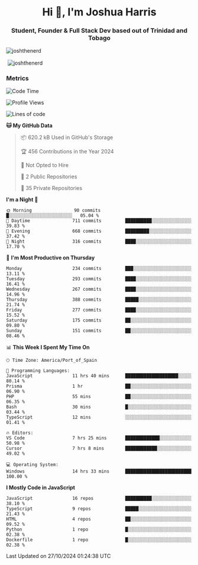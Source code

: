 <h1 align="center">Hi 👋, I'm Joshua Harris</h1>
<h3 align="center">Student, Founder & Full Stack Dev based out of Trinidad and Tobago</h3>

<p align="left"> <img src="https://komarev.com/ghpvc/?username=JoshTheDeveloperr" alt="joshthenerd" /> </p>

<p>&nbsp;<img align="center" src="https://github-readme-stats.vercel.app/api?username=JoshTheDeveloperr&show_icons=true&count_private=true" alt="joshthenerd" /></p>

### Metrics

<!--START_SECTION:waka-->
![Code Time](http://img.shields.io/badge/Code%20Time-999%20hrs%2043%20mins-blue)

![Profile Views](http://img.shields.io/badge/Profile%20Views-0-blue)

![Lines of code](https://img.shields.io/badge/From%20Hello%20World%20I%27ve%20Written-3.6%20million%20lines%20of%20code-blue)

**🐱 My GitHub Data** 

> 📦 620.2 kB Used in GitHub's Storage 
 > 
> 🏆 456 Contributions in the Year 2024
 > 
> 🚫 Not Opted to Hire
 > 
> 📜 2 Public Repositories 
 > 
> 🔑 35 Private Repositories 
 > 
**I'm a Night 🦉** 

```text
🌞 Morning                90 commits          █░░░░░░░░░░░░░░░░░░░░░░░░   05.04 % 
🌆 Daytime                711 commits         ██████████░░░░░░░░░░░░░░░   39.83 % 
🌃 Evening                668 commits         █████████░░░░░░░░░░░░░░░░   37.42 % 
🌙 Night                  316 commits         ████░░░░░░░░░░░░░░░░░░░░░   17.70 % 
```
📅 **I'm Most Productive on Thursday** 

```text
Monday                   234 commits         ███░░░░░░░░░░░░░░░░░░░░░░   13.11 % 
Tuesday                  293 commits         ████░░░░░░░░░░░░░░░░░░░░░   16.41 % 
Wednesday                267 commits         ████░░░░░░░░░░░░░░░░░░░░░   14.96 % 
Thursday                 388 commits         █████░░░░░░░░░░░░░░░░░░░░   21.74 % 
Friday                   277 commits         ████░░░░░░░░░░░░░░░░░░░░░   15.52 % 
Saturday                 175 commits         ██░░░░░░░░░░░░░░░░░░░░░░░   09.80 % 
Sunday                   151 commits         ██░░░░░░░░░░░░░░░░░░░░░░░   08.46 % 
```


📊 **This Week I Spent My Time On** 

```text
🕑︎ Time Zone: America/Port_of_Spain

💬 Programming Languages: 
JavaScript               11 hrs 40 mins      ████████████████████░░░░░   80.14 % 
Prisma                   1 hr                ██░░░░░░░░░░░░░░░░░░░░░░░   06.90 % 
PHP                      55 mins             ██░░░░░░░░░░░░░░░░░░░░░░░   06.35 % 
Bash                     30 mins             █░░░░░░░░░░░░░░░░░░░░░░░░   03.44 % 
TypeScript               12 mins             ░░░░░░░░░░░░░░░░░░░░░░░░░   01.41 % 

🔥 Editors: 
VS Code                  7 hrs 25 mins       █████████████░░░░░░░░░░░░   50.98 % 
Cursor                   7 hrs 8 mins        ████████████░░░░░░░░░░░░░   49.02 % 

💻 Operating System: 
Windows                  14 hrs 33 mins      █████████████████████████   100.00 % 
```

**I Mostly Code in JavaScript** 

```text
JavaScript               16 repos            ██████████░░░░░░░░░░░░░░░   38.10 % 
TypeScript               9 repos             █████░░░░░░░░░░░░░░░░░░░░   21.43 % 
HTML                     4 repos             ██░░░░░░░░░░░░░░░░░░░░░░░   09.52 % 
Python                   1 repo              █░░░░░░░░░░░░░░░░░░░░░░░░   02.38 % 
Dockerfile               1 repo              █░░░░░░░░░░░░░░░░░░░░░░░░   02.38 % 
```




 Last Updated on 27/10/2024 01:24:38 UTC
<!--END_SECTION:waka-->
